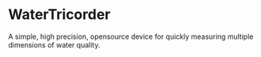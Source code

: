 WaterTricorder
==============

A simple, high precision, opensource device for quickly measuring multiple
dimensions of water quality.


